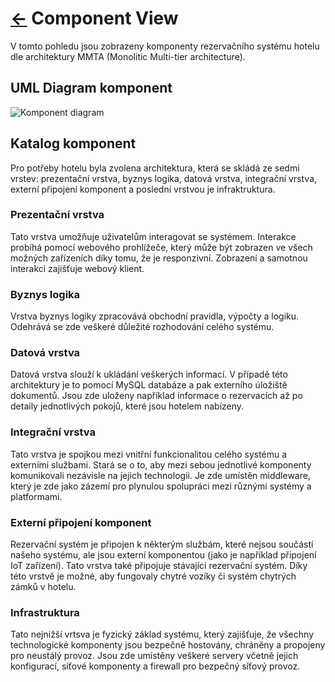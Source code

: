 # [<-](./../README.md "Zpět") Component View

V tomto pohledu jsou zobrazeny komponenty rezervačního systému hotelu dle architektury MMTA (Monolitic Multi-tier architecture).

## UML Diagram komponent

![Komponent diagram](./../../assets/component_diagram_MMTA.png "Diagram komponent")

## Katalog komponent

Pro potřeby hotelu byla zvolena architektura, která se skládá ze sedmi vrstev: prezentační vrstva, byznys logika, datová vrstva, integrační vrstva, externí připojení komponent a poslední vrstvou je infraktruktura.

### Prezentační vrstva

Tato vrstva umožňuje uživatelům interagovat se systémem. Interakce probíhá pomocí webového prohlížeče, který může být zobrazen ve všech možných zařízeních díky tomu, že je responzivní. Zobrazení a samotnou interakci zajišťuje webový klient.

### Byznys logika

Vrstva byznys logiky zpracovává obchodní pravidla, výpočty a logiku. Odehrává se zde veškeré důležité rozhodování celého systému.

### Datová vrstva

Datová vrstva slouží k ukládání veškerých informací. V případě této architektury je to pomocí MySQL databáze a pak externího úložiště dokumentů. Jsou zde uloženy například informace o rezervacích až po detaily jednotlivých pokojů, které jsou hotelem nabízeny.

### Integrační vrstva

Tato vrstva je spojkou mezi vnitřní funkcionalitou celého systému a externími službami. Stará se o to, aby mezi sebou jednotlivé komponenty komunikovali nezávisle na jejich technologii. Je zde umístěn middleware, který je zde jako zázemí pro plynulou spolupráci mezi různými systémy a platformami.

### Externí připojení komponent

Rezervační systém je připojen k některým službám, které nejsou součástí našeho systému, ale jsou externí komponentou (jako je například připojení IoT zařízení). Tato vrstva také připojuje stávající rezervační systém. Díky této vrstvě je možné, aby fungovaly chytré vozíky či systém chytrých zámků v hotelu.

### Infrastruktura

Tato nejnižší vrtsva je fyzický základ systému, který zajišťuje, že všechny technologické komponenty jsou bezpečně hostovány, chráněny a propojeny pro neustálý provoz. Jsou zde umístěny veškeré servery včetně jejich konfigurací, síťové komponenty a firewall pro bezpečný síťový provoz.
